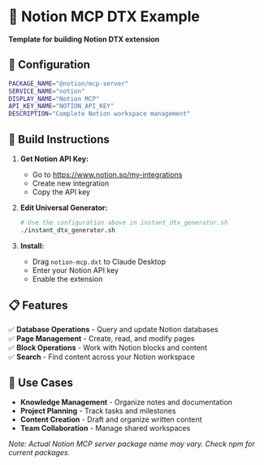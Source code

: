 # 📝 Notion MCP DTX Example

**Template for building Notion DTX extension**

## 🎯 Configuration

```bash
PACKAGE_NAME="@notion/mcp-server"
SERVICE_NAME="notion"
DISPLAY_NAME="Notion MCP"
API_KEY_NAME="NOTION_API_KEY"
DESCRIPTION="Complete Notion workspace management"
```

## 🚀 Build Instructions

1. **Get Notion API Key:**
   - Go to https://www.notion.so/my-integrations
   - Create new integration
   - Copy the API key

2. **Edit Universal Generator:**
   ```bash
   # Use the configuration above in instant_dtx_generator.sh
   ./instant_dtx_generator.sh
   ```

3. **Install:**
   - Drag `notion-mcp.dxt` to Claude Desktop
   - Enter your Notion API key
   - Enable the extension

## 📋 Features

✅ **Database Operations** - Query and update Notion databases  
✅ **Page Management** - Create, read, and modify pages  
✅ **Block Operations** - Work with Notion blocks and content  
✅ **Search** - Find content across your Notion workspace  

## 🎯 Use Cases

- **Knowledge Management** - Organize notes and documentation
- **Project Planning** - Track tasks and milestones
- **Content Creation** - Draft and organize written content
- **Team Collaboration** - Manage shared workspaces

*Note: Actual Notion MCP server package name may vary. Check npm for current packages.*